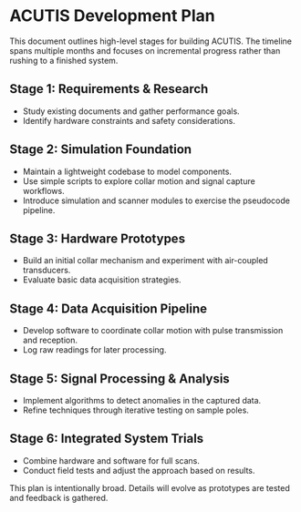 # ACUTIS Development Plan

This document outlines high-level stages for building ACUTIS. The timeline spans multiple months and focuses on incremental progress rather than rushing to a finished system.

## Stage 1: Requirements & Research
- Study existing documents and gather performance goals.
- Identify hardware constraints and safety considerations.

## Stage 2: Simulation Foundation
- Maintain a lightweight codebase to model components.
- Use simple scripts to explore collar motion and signal capture workflows.
- Introduce simulation and scanner modules to exercise the pseudocode pipeline.

## Stage 3: Hardware Prototypes
- Build an initial collar mechanism and experiment with air-coupled transducers.
- Evaluate basic data acquisition strategies.

## Stage 4: Data Acquisition Pipeline
- Develop software to coordinate collar motion with pulse transmission and reception.
- Log raw readings for later processing.

## Stage 5: Signal Processing & Analysis
- Implement algorithms to detect anomalies in the captured data.
- Refine techniques through iterative testing on sample poles.

## Stage 6: Integrated System Trials
- Combine hardware and software for full scans.
- Conduct field tests and adjust the approach based on results.

This plan is intentionally broad. Details will evolve as prototypes are tested and feedback is gathered.
